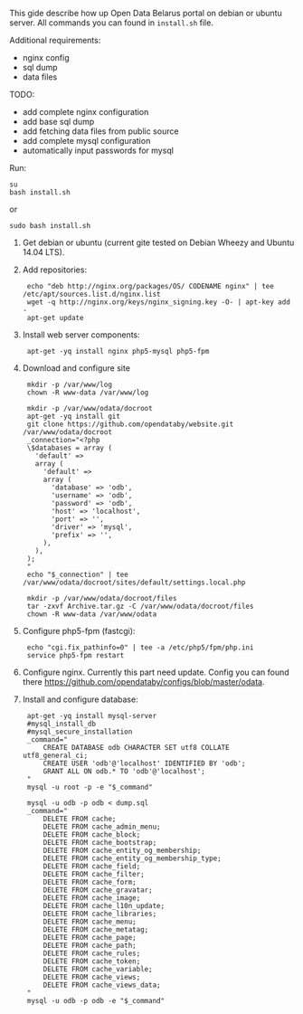 This gide describe how up Open Data Belarus portal on debian or ubuntu server.
All commands you can found in `install.sh` file.

Additional requirements:
- nginx config
- sql dump
- data files

TODO:
- add complete nginx configuration
- add base sql dump
- add fetching data files from public source
- add complete mysql configuration
- automatically input passwords for mysql

Run:

    su
    bash install.sh

or

    sudo bash install.sh

1. Get debian or ubuntu (current gite tested on Debian Wheezy and Ubuntu 14.04 LTS).
2. Add repositories:

        echo "deb http://nginx.org/packages/OS/ CODENAME nginx" | tee /etc/apt/sources.list.d/nginx.list
        wget -q http://nginx.org/keys/nginx_signing.key -O- | apt-key add -
        apt-get update

3. Install web server components:

        apt-get -yq install nginx php5-mysql php5-fpm

4. Download and configure site

        mkdir -p /var/www/log
        chown -R www-data /var/www/log

        mkdir -p /var/www/odata/docroot
        apt-get -yq install git
        git clone https://github.com/opendataby/website.git /var/www/odata/docroot
        _connection="<?php
        \$databases = array (
          'default' =>
          array (
            'default' =>
            array (
              'database' => 'odb',
              'username' => 'odb',
              'password' => 'odb',
              'host' => 'localhost',
              'port' => '',
              'driver' => 'mysql',
              'prefix' => '',
            ),
          ),
        );
        "
        echo "$_connection" | tee /var/www/odata/docroot/sites/default/settings.local.php

        mkdir -p /var/www/odata/docroot/files
        tar -zxvf Archive.tar.gz -C /var/www/odata/docroot/files
        chown -R www-data /var/www/odata

5. Configure php5-fpm (fastcgi):

        echo "cgi.fix_pathinfo=0" | tee -a /etc/php5/fpm/php.ini
        service php5-fpm restart

6. Configure nginx. Currently this part need update. Config you can found there https://github.com/opendataby/configs/blob/master/odata.
7. Install and configure database:

        apt-get -yq install mysql-server
        #mysql_install_db
        #mysql_secure_installation
        _command="
            CREATE DATABASE odb CHARACTER SET utf8 COLLATE utf8_general_ci;
            CREATE USER 'odb'@'localhost' IDENTIFIED BY 'odb';
            GRANT ALL ON odb.* TO 'odb'@'localhost';
        "
        mysql -u root -p -e "$_command"

        mysql -u odb -p odb < dump.sql
        _command="
            DELETE FROM cache;
            DELETE FROM cache_admin_menu;
            DELETE FROM cache_block;
            DELETE FROM cache_bootstrap;
            DELETE FROM cache_entity_og_membership;
            DELETE FROM cache_entity_og_membership_type;
            DELETE FROM cache_field;
            DELETE FROM cache_filter;
            DELETE FROM cache_form;
            DELETE FROM cache_gravatar;
            DELETE FROM cache_image;
            DELETE FROM cache_l10n_update;
            DELETE FROM cache_libraries;
            DELETE FROM cache_menu;
            DELETE FROM cache_metatag;
            DELETE FROM cache_page;
            DELETE FROM cache_path;
            DELETE FROM cache_rules;
            DELETE FROM cache_token;
            DELETE FROM cache_variable;
            DELETE FROM cache_views;
            DELETE FROM cache_views_data;
        "
        mysql -u odb -p odb -e "$_command"
